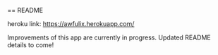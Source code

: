 == README

heroku link: https://awfulix.herokuapp.com/

Improvements of this app are currently in progress. Updated README details to come!
